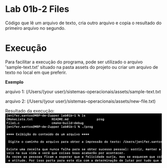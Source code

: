 # Lab 01b-2 Files

Código que lê um arquivo de texto, cria outro arquivo e copia o resultado do primeiro arquivo no segundo.

# Execução
Para facilitar a execução do programa, pode ser utilizado o arquivo 'sample-text.txt' situado na pasta assets do projeto
ou criar um arquivo de texto no local em que preferir.

**Exemplo**

arquivo 1: (/Users/(your user)/sistemas-operacionais/assets/sample-text.txt 

arquivo 2: (/Users/(your user)/sistemas-operacionais/assets/new-file.txt)

Resultado da execução:
![image](https://github.com/jenifer-mathias/sistemas-operacionais/blob/main/assets/result-lab01b-file1-cli.png)

